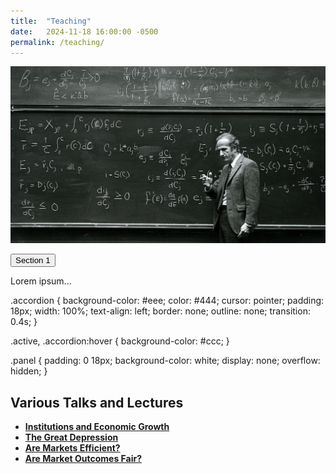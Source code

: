 ```yaml
---
title:  "Teaching"
date:   2024-11-18 16:00:00 -0500
permalink: /teaching/
---
```

![Becker](/assets/images/\Becker.jpg)



<button class="accordion">Section 1</button>
<div class="panel">
  <p>Lorem ipsum...</p>
</div>


.accordion {
  background-color: #eee;
  color: #444;
  cursor: pointer;
  padding: 18px;
  width: 100%;
  text-align: left;
  border: none;
  outline: none;
  transition: 0.4s;
}


.active, .accordion:hover {
  background-color: #ccc;
}

.panel {
  padding: 0 18px;
  background-color: white;
  display: none;
  overflow: hidden;
}

## Various Talks and Lectures

- [**Institutions and Economic Growth**](/assets/documents/UR_Institutions_Growth.pdf)  
- [**The Great Depression**](/assets/documents/GreatDepression.pdf)
- [**Are Markets Efficient?**](/assets/documents/MC_5_Efficiency.pdf)
- [**Are Market Outcomes Fair?**](/assets/documents/MC_4_Inequality.pdf)



